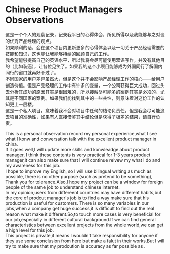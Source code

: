 # Chinese Product Managers Observations

这是一个个人的观察记录，记录我平日的心得体会，所见所得以及我能够与之对谈的优秀产品经理的观点。</br>
如果顺利的话，会在这个项目内更新更多的心得体会以及一切关于产品经理需要的技能和知识，这也能让我能够持续的回顾自己的工作。</br>
我希望能够提高自己的英语水平，所以我将会尽可能使用双语写作，并没有其他目的（比如装逼），让各位见笑了。如果我的这个小项目能够成为外国同行了解国内同行的窗口就再好不过了。</br>
不同国家的用户差异虽然大，但是这个并不会影响产品经理工作的核心——给用户创造价值。但是产品经理的工作中有许多的变量，一个公司获得巨大成功，回过头去分析其成功的原因其实是很困难的，所以接触尽可能多的案例其实是必须的，尤其是不同国家的案例。如果我们能找到其中的一些共性，则意味着对这份工作的认知更上一层楼。</br>
这是一个私人项目，意味着我不会对项目中任何的结论负责任，但是我会尽可能追去项目的准确性，如果有人直接借鉴其中结论但是获得了极差的结果，请自行负责。</br>


This is a personal observation record my personal experience,what I see  what I konw and conversation talk with the excellent product manager in china.</br>
If it goes well,I will update more skills and konwleadge about product manager,  I think these contents is very practical for 1-3 years product manager,it can also make sure that I will continue reivew my what I do and my awareness for this job.</br>
I hope to improve my English, so I will use bilingual writing as much as possible, there is no other purpose (such as pretend to be something), Thank you for tolerance.Also,I hope my project can be a window for foreign people of the same job to understand chinese internet. </br>
In my opinion,users from differeent countries may have different habits,but the core of prodcut manager's job is to find a way make sure that his production is useful for customers. There is so many variables in our jobs,when a company get huge success,it is difficult to find out the real reason what make it different.So,to touch more cases is very beneficial for our job,especially in different cultural background.If we can find general characteristics between excellent projects from the whole world,we can get a high level for this job.</br>
This project is private,it means I wouldn't take responsibility for anyone if they use some conclusion from here but make a falut in their works.But I will try to make sure that my prodcution is accuracy as far possible as .</br>
